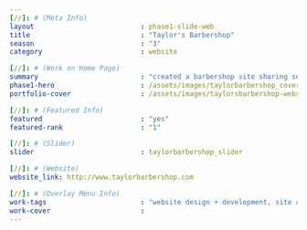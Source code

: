 ```yaml
---
[//]: # (Meta Info)
layout                          : phase1-slide-web
title 					        : "Taylor's Barbershop"
season				            : "3"
category						: website

[//]: # (Work on Home Page)
summary                         : "created a barbershop site sharing services, booking appts + more"
phase1-hero                     : /assets/images/taylorbarbershop_cover.jpg
portfolio-cover 				: /assets/images/taylorsbarbershop-website-mockup.jpg

[//]: # (Featured Info)
featured 						: "yes"
featured-rank 					: "1"

[//]: # (Slider)
slider 							: taylorbarbershop_slider

[//]: # (Website)
website_link: http://www.taylorbarbershop.com

[//]: # (Overlay Menu Info)
work-tags 						: "website design + development, site architecture, brand identity"
work-cover						:
---
```

